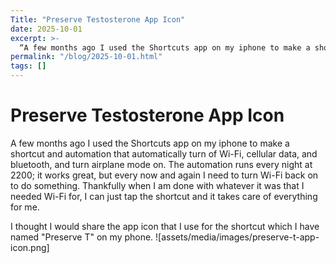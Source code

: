 ```yaml
---
Title: "Preserve Testosterone App Icon"
date: 2025-10-01
excerpt: >-
  “A few months ago I used the Shortcuts app on my iphone to make a shortcut and automation that automatically turn of Wi-Fi, cellular data, and bluetooth, and turn airplane mode on. The automation runs every night at 2200; it works great, but every now and again I need to turn Wi-Fi back on to do something. Thankfully when I am done with whatever it was that I needed Wi-Fi for, I can just tap the shortcut and it takes care of everything for me.”
permalink: "/blog/2025-10-01.html"
tags: []
---
```


# Preserve Testosterone App Icon

A few months ago I used the Shortcuts app on my iphone to make a shortcut and automation that automatically turn of Wi-Fi, cellular data, and bluetooth, and turn airplane mode on. The automation runs every night at 2200; it works great, but every now and again I need to turn Wi-Fi back on to do something. Thankfully when I am done with whatever it was that I needed Wi-Fi for, I can just tap the shortcut and it takes care of everything for me. 

I thought I would share the app icon that I use for the shortcut which I have named "Preserve T" on my phone.
![assets/media/images/preserve-t-app-icon.png]
